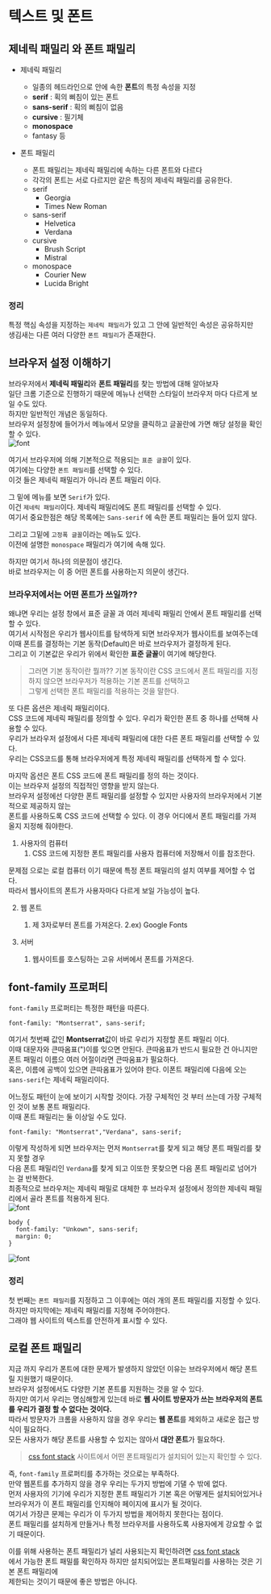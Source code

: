 # 텍스트 및 폰트

## 제네릭 패밀리 와 폰트 패밀리
* 제네릭 패밀리
  * 일종의 헤드라인으로 안에 속한 **폰트**의 특정 속성을 지정
  * **serif** : 획의 삐침이 있는 폰트
  * **sans-serif** : 획의 삐침이 없음
  * **cursive** : 필기체
  * **monospace**
  * fantasy 등
  
* 폰트 패밀리
  * 폰트 패밀리는 제네릭 패밀리에 속하는 다른 폰트와 다르다
  * 각각의 폰트는 서로 다르지만 같은 특징의 제네릭 패밀리를 공유한다.
  * serif
    * Georgia
    * Times New Roman
  * sans-serif
    * Helvetica
    * Verdana
  * cursive
    * Brush Script
    * Mistral
  * monospace
    * Courier New
    * Lucida Bright
  
### 정리
특정 핵심 속성을 지정하는 `제네릭 패밀리`가 있고 그 안에 일반적인 속성은 공유하지만  
생김새는 다른 여러 다양한 `폰트 패밀리`가 존재한다.
  
## 브라우저 설정 이해하기
브라우저에서 **제네릭 패밀리**와 **폰트 패밀리**를 찾는 방법에 대해 알아보자  
일단 크롬 기준으로 진행하기 때문에 메뉴나 선택한 스타일이 브라우저 마다 다르게 보일 수도 있다.  
하지만 일반적인 개념은 동일하다.  
브라우저 설정창에 들어가서 메뉴에서 모양을 클릭하고 글꼴란에 가면 해당 설정을 확인할 수 있다.  
![font](text_and_font/font.png)  
  
여기서 브라우저에 의해 기본적으로 적용되는 `표준 글꼴`이 있다.  
여기에는 다양한 `폰트 패밀리`를 선택할 수 있다.  
이것 들은 제네릭 패밀리가 아니라 폰트 패밀리 이다.
  
그 밑에 메뉴를 보면 `Serif`가 있다.  
이건 `제네릭 패밀리`이다. 제네릭 패밀리에도 폰트 패밀리를 선택할 수 있다.  
여기서 중요한점은 해당 목록에는 `Sans-serif` 에 속한 폰트 패밀리는 들어 있지 않다.  
  
그리고 그밑에 `고정폭 글꼴`이라는 메뉴도 있다.  
이전에 설명한 `monospace` 패밀리가 여기에 속해 있다.  
  
하지만 여기서 하나의 의문점이 생긴다.  
바로 브라우저는 이 중 어떤 폰트를 사용하는지 의문이 생긴다.  
### 브라우저에서는 어떤 폰트가 쓰일까??
왜냐면 우리는 설정 창에서 표준 글꼴 과 여러 제네릭 패밀리 안에서 폰트 패밀리를 선택할 수 있다.  
여기서 시작점은 우리가 웹사이트를 탐색하게 되면 브라우저가 웹사이트를 보여주는데  
이때 폰트를 결정하는 기본 동작(Default)은 바로 브라우저가 결정하게 된다.  
그리고 이 기본값은 우리가 위에서 확인한 **표준 글꼴**이 여기에 해당한다.  
  
> 그러면 기본 동작이란 뭘까??
> 기본 동작이란 CSS 코드에서 폰트 패밀리를 지정하지 않으면 브라우저가 적용하는 기본 폰트를 선택하고  
그렇게 선택한 폰트 패밀리를 적용하는 것을 말한다.
   
  
또 다른 옵션은 제네릭 패밀리이다.  
CSS 코드에 제네릭 패밀리를 정의할 수 있다. 우리가 확인한 폰트 중 하나를 선택해 사용할 수 있다.  
우리가 브라우저 설정에서 다른 제네릭 패밀리에 대한 다른 폰트 패밀리를 선택할 수 있다.  
우리는 CSS코드를 통해 브라우저에게 특정 제네릭 패밀리를 선택하게 할 수 있다.  
  
마지막 옵션은 폰트 CSS 코드에 폰트 패밀리를 정의 하는 것이다.  
이는 브라우저 설정의 직접적인 영향을 받지 않는다.  
브라우저 설정에선 다양한 폰트 패밀리를 설정할 수 있지만 사용자의 브라우저에서 기본적으로 제공하지 않는  
폰트를 사용하도록 CSS 코드에 선택할 수 있다. 이 경우 어디에서 폰트 패밀리를 가져올지 지정해 줘야한다.  
1. 사용자의 컴퓨터
   1. CSS 코드에 지정한 폰트 패밀리를 사용자 컴퓨터에 저장해서 이를 참조한다.  
   
문제점 으로는 로컬 컴퓨터 이기 때문에 특정 폰트 패밀리의 설치 여부를 제어할 수 업다.    
따라서 웹사이트의 폰트가 사용자마다 다르게 보일 가능성이 높다.
  
2. 웹 폰트
   1. 제 3자로부터 폰트를 가져온다.
   2.ex) Google Fonts
  
3. 서버
   1. 웹사이트를 호스팅하는 고유 서버에서 폰트를 가져온다.
      

## font-family 프로퍼티
`font-family` 프로퍼티는 특정한 패턴을 따른다.  
```
font-family: "Montserrat", sans-serif;
```
여기서 첫번째 값인 **Montserrat**값이 바로 우리가 지정할 폰트 패밀리 이다.  
이때 대문자와 큰따옴표(")이를 잊으면 안된다. 큰따옴표가 반드시 필요한 건 아니지만 폰트 패밀리 이름으 여러 어절이라면 큰따움표가 필요하다.  
혹은, 이름에 공백이 있으면 큰따옴표가 있어야 한다.
이폰트 패밀리에 다음에 오는 `sans-serif`는 제네릭 패밀리이다.  
  
어느정도 패턴이 눈에 보이기 시작할 것이다. 가장 구체적인 것 부터 쓰는데 가장 구체적인 것이 보통 폰트 패밀리다.  
이때 폰트 패밀리는 둘 이상일 수도 있다.  
```
font-family: "Montserrat","Verdana", sans-serif;
```
이렇게 작성하게 되면 브라우저는 먼저 `Montserrat`를 찾게 되고 해당 폰트 패밀리를 찾지 못할 경우  
다음 폰트 패밀리인 `Verdana`를 찾게 되고 이또한 못찾으면 다음 폰트 패밀리로 넘어가는 걸 반복한다.  
최종적으로 브라우저는 제네릭 패밀로 대체한 후 브라우저 설정에서 정의한 제네릭 패밀리에서 골라 폰트를 적용하게 된다.  
![font](text_and_font/2.font.png)  
   
```
body {
  font-family: "Unkown", sans-serif;
  margin: 0;
}
```
![font](text_and_font/3.font.png)  

### 정리
첫 번째는 `폰트 패밀리`를 지정하고 그 이후에는 여러 개의 폰트 패밀리를 지정할 수 있다.  
하지만 마지막에는 제네릭 패밀리를 지정해 주어야한다.  
그래야 웹 사이트의 텍스트를 안전하게 표시할 수 있다.

  
## 로컬 폰트 패밀리 
지금 까지 우리가 폰트에 대한 문제가 발생하지 않았던 이유는 브라우저에서 해당 폰트릴 지원했기 때문이다.  
브라우저 설정에서도 다양한 기본 폰트를 지원하는 것을 알 수 있다.  
하지만 여기서 우리는 명심해할게 있는데 바로 **웹 사이트 방문자가 쓰는 브라우저의 폰트를 우리가 결정 할 수 없다는 것이다.**  
따라서 방문자가 크롬을 사용하지 않을 경우 우리는 **웹 폰트**를 제외하고 새로운 접근 방식이 필요하다.  
모든 사용자가 해당 폰트를 사용할 수 있지는 않아서 **대안 폰트**가 필요하다.  
> [css font stack](https://www.cssfontstack.com/) 사이트에서 어떤 폰트패밀리가 설치되어 있는지 확인할 수 있다.
  
즉, `font-family` 프로퍼티를 추가하는 것으로는 부족하다.  
만약 웹폰트를 추가하지 않을 경우 우리는 두가지 방법에 기댈 수 밖에 없다.  
먼저 사용자의 기기에 우리가 지정한 폰트 패밀리가 기본 혹은 어떻게든 설치되어있거나  
브라우저가 이 폰트 패밀리를 인지해야 페이지에 표시가 될 것이다.  
여기서 가장큰 문제는 우리가 이 두가지 방법을 제어하지 못한다는 점이다.  
폰트 패밀리를 설치하게 만들거나 특정 브라우저를 사용하도록 사용자에게 강요할 수 없기 때문이다.  
  
이를 위해 사용하는 폰트 패밀리가 널리 사용되는지 확인하려면 [css font stack](https://www.cssfontstack.com/)  
에서 가능한 폰트 패밀를 확인하자 하지만 설치되어있는 폰트패밀리를 사용하는 것은 기본 폰트 패밀리에  
제한되는 것이기 때문에 좋은 방법은 아니다.

